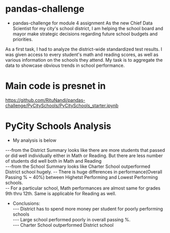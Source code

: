 # pandas-challenge
- pandas-challenge for module 4 assignment
As the new Chief Data Scientist for my city's school district, I am helping the school board and mayor make strategic decisions regarding future school budgets and priorities.

As a first task, I had to analyze the district-wide standardized test results. I was given access to every student's math and reading scores, as well as various information on the schools they attend. My task is to aggregate the data to showcase obvious trends in school performance.

# Main code is presnet in                                                                                                                                                                               
https://github.com/RituNandi/pandas-challenge/PyCitySchools/PyCitySchools_starter.ipynb                                                                                                             

# PyCity Schools Analysis

- My analysis is below 
  
---from the District Summary looks like there are more students that passed or did well individually either in Math or Reading. But there are less number of students did well both in Math and Reading                                                                                 
---from the School Summary looks like Charter School outperformed District school hugely. 
--   There is huge differences in performance(Overall Passing % ~ 40%) between Highetst Performing and Lowest Performing schools.                                                                  
--   For a particular school, Math performances are almost same for grades 9th thru 12th. Same is applicable for Reading as well.                                                                 
                                                                                                 
- Conclusions:                                                  
---    District has to spend more money per student for poorly performing schools                                                                                                                           
---    Large school performed poorly in overall passing %.                                                                                                                                                                         
---    Charter School outperformed District school                                          
